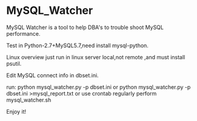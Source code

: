 # MySQL_Watcher
MySQL Watcher is a tool to help DBA's to trouble shoot MySQL performance.

Test in Python-2.7+MySQL5.7,need install mysql-python.

Linux overview just run in linux server local,not remote ,and must install psutil.

Edit MySQL connect info in dbset.ini.

run:
python mysql_watcher.py -p dbset.ini
or
python mysql_watcher.py -p dbset.ini >mysql_report.txt
or
use crontab regularly perform mysql_watcher.sh

Enjoy it! 
